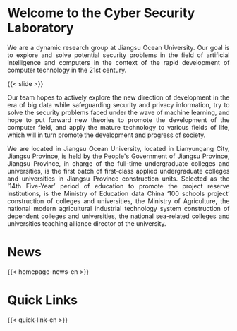 # Welcome to the Cyber Security Laboratory

<p style="text-align:justify">
We are a dynamic research group at Jiangsu Ocean University. Our goal is to explore and solve potential security problems in the field of artificial intelligence and computers in the context of the rapid development of computer technology in the 21st century. 
</p>

{{< slide >}}

<p style="text-align:justify">
Our team hopes to actively explore the new direction of development in the era of big data while safeguarding security and privacy information, try to solve the security problems faced under the wave of machine learning, and hope to put forward new theories to promote the development of the computer field, and apply the mature technology to various fields of life, which will in turn promote the development and progress of society.
</p>

<p style="text-align:justify">
We are located in Jiangsu Ocean University, located in Lianyungang City, Jiangsu Province, is held by the People's Government of Jiangsu Province, Jiangsu Province, in charge of the full-time undergraduate colleges and universities, is the first batch of first-class applied undergraduate colleges and universities in Jiangsu Province construction units. Selected as the ‘14th Five-Year’ period of education to promote the project reserve institutions, is the Ministry of Education data China ‘100 schools project’ construction of colleges and universities, the Ministry of Agriculture, the national modern agricultural industrial technology system construction of dependent colleges and universities, the national sea-related colleges and universities teaching alliance director of the university.
</p>

# News

{{< homepage-news-en >}}

# Quick Links

{{< quick-link-en >}}


